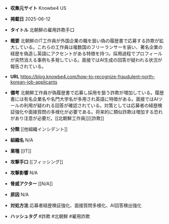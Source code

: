 - **収集元サイト**
Knowbe4 US

- **掲載日**
2025-06-12

- **タイトル**
北朝鮮の雇用詐欺手口

- **概要**
北朝鮮のIT工作員が外国企業の職を狙い偽の履歴書で応募する詐欺が拡大している。これらの工作員は複数国のフリーランサーを装い、著名企業の経歴を偽造し英語にアクセントがある特徴を持つ。採用過程でプロフィールが突然消える事例も多発している。面接ではAI生成の回答が疑われる状況が報告されている。

- **URL**
https://blog.knowbe4.com/how-to-recognize-fraudulent-north-korean-job-applicants

- **備考**
北朝鮮工作員が偽履歴書で応募し採用を狙う詐欺が増加している。履歴書には有名企業名や名門大学名が多用され英語に特徴がある。面接ではAIツールの利用が疑われる回答が確認されている。対策としては応募者の経歴検証強化や面接質問の多様化が必要である。将来的に類似詐欺は増加する恐れがあり注意が必要だ。[[北朝鮮工作員]][[詐欺]]

- **分類**
[[他組織インシデント]]

- **組織名**
N/A

- **業種**
[[IT]]

- **攻撃手口**
[[フィッシング]]

- **攻撃影響**
N/A

- **脅威アクター**
[[N/A]]

- **原因**
N/A

- **対処方法**
応募者経歴検証強化、面接質問多様化、AI回答検出強化

- **ハッシュタグ**
#詐欺 #北朝鮮 #雇用詐欺
